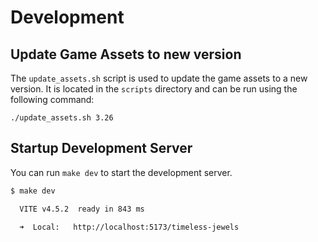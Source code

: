 # Development

## Update Game Assets to new version

The `update_assets.sh` script is used to update the game assets to a new version. It is located in the `scripts` directory and can be run using the following command:

```
./update_assets.sh 3.26
```

## Startup Development Server

You can run `make dev` to start the development server.

```bash
$ make dev

  VITE v4.5.2  ready in 843 ms

  ➜  Local:   http://localhost:5173/timeless-jewels
```
